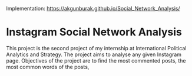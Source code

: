 Implementation: https://akgunburak.github.io/Social_Network_Analysis/



# Instagram Social Network Analysis
This project is the second project of my internship at International Political Analytics and Strategy. The project aims to analyse any given Instagram page. Objectives of the project are to find the most commented posts, the most common words of the posts, 
